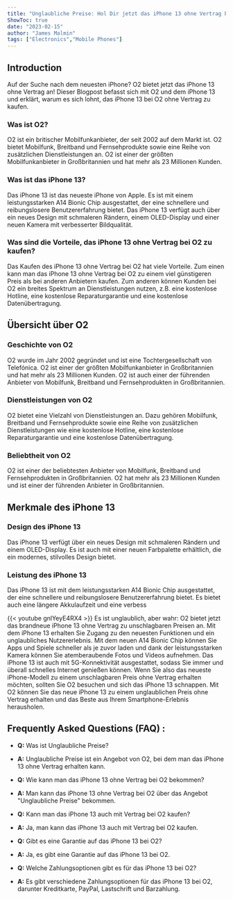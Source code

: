 ```yaml
---
title: "Unglaubliche Preise: Hol Dir jetzt das iPhone 13 ohne Vertrag bei O2!"
ShowToc: true 
date: "2023-02-15"
author: "James Malmin" 
tags: ["Electronics","Mobile Phones"]
---
```

## Introduction

Auf der Suche nach dem neuesten iPhone? O2 bietet jetzt das iPhone 13 ohne Vertrag an! Dieser Blogpost befasst sich mit O2 und dem iPhone 13 und erklärt, warum es sich lohnt, das iPhone 13 bei O2 ohne Vertrag zu kaufen.

### Was ist O2?

O2 ist ein britischer Mobilfunkanbieter, der seit 2002 auf dem Markt ist. O2 bietet Mobilfunk, Breitband und Fernsehprodukte sowie eine Reihe von zusätzlichen Dienstleistungen an. O2 ist einer der größten Mobilfunkanbieter in Großbritannien und hat mehr als 23 Millionen Kunden.

### Was ist das iPhone 13?

Das iPhone 13 ist das neueste iPhone von Apple. Es ist mit einem leistungsstarken A14 Bionic Chip ausgestattet, der eine schnellere und reibungslosere Benutzererfahrung bietet. Das iPhone 13 verfügt auch über ein neues Design mit schmaleren Rändern, einem OLED-Display und einer neuen Kamera mit verbesserter Bildqualität.

### Was sind die Vorteile, das iPhone 13 ohne Vertrag bei O2 zu kaufen?

Das Kaufen des iPhone 13 ohne Vertrag bei O2 hat viele Vorteile. Zum einen kann man das iPhone 13 ohne Vertrag bei O2 zu einem viel günstigeren Preis als bei anderen Anbietern kaufen. Zum anderen können Kunden bei O2 ein breites Spektrum an Dienstleistungen nutzen, z.B. eine kostenlose Hotline, eine kostenlose Reparaturgarantie und eine kostenlose Datenübertragung.

## Übersicht über O2

### Geschichte von O2

O2 wurde im Jahr 2002 gegründet und ist eine Tochtergesellschaft von Telefónica. O2 ist einer der größten Mobilfunkanbieter in Großbritannien und hat mehr als 23 Millionen Kunden. O2 ist auch einer der führenden Anbieter von Mobilfunk, Breitband und Fernsehprodukten in Großbritannien.

### Dienstleistungen von O2

O2 bietet eine Vielzahl von Dienstleistungen an. Dazu gehören Mobilfunk, Breitband und Fernsehprodukte sowie eine Reihe von zusätzlichen Dienstleistungen wie eine kostenlose Hotline, eine kostenlose Reparaturgarantie und eine kostenlose Datenübertragung.

### Beliebtheit von O2

O2 ist einer der beliebtesten Anbieter von Mobilfunk, Breitband und Fernsehprodukten in Großbritannien. O2 hat mehr als 23 Millionen Kunden und ist einer der führenden Anbieter in Großbritannien.

## Merkmale des iPhone 13

### Design des iPhone 13

Das iPhone 13 verfügt über ein neues Design mit schmaleren Rändern und einem OLED-Display. Es ist auch mit einer neuen Farbpalette erhältlich, die ein modernes, stilvolles Design bietet.

### Leistung des iPhone 13

Das iPhone 13 ist mit dem leistungsstarken A14 Bionic Chip ausgestattet, der eine schnellere und reibungslosere Benutzererfahrung bietet. Es bietet auch eine längere Akkulaufzeit und eine verbess

{{< youtube gnlYeyE4RX4 >}} 
Es ist unglaublich, aber wahr: O2 bietet jetzt das brandneue iPhone 13 ohne Vertrag zu unschlagbaren Preisen an. Mit dem iPhone 13 erhalten Sie Zugang zu den neuesten Funktionen und ein unglaubliches Nutzererlebnis. Mit dem neuen A14 Bionic Chip können Sie Apps und Spiele schneller als je zuvor laden und dank der leistungsstarken Kamera können Sie atemberaubende Fotos und Videos aufnehmen. Das iPhone 13 ist auch mit 5G-Konnektivität ausgestattet, sodass Sie immer und überall schnelles Internet genießen können. Wenn Sie also das neueste iPhone-Modell zu einem unschlagbaren Preis ohne Vertrag erhalten möchten, sollten Sie O2 besuchen und sich das iPhone 13 schnappen. Mit O2 können Sie das neue iPhone 13 zu einem unglaublichen Preis ohne Vertrag erhalten und das Beste aus Ihrem Smartphone-Erlebnis herausholen.

## Frequently Asked Questions (FAQ) :
- **Q:** Was ist Unglaubliche Preise? 
- **A:** Unglaubliche Preise ist ein Angebot von O2, bei dem man das iPhone 13 ohne Vertrag erhalten kann.

- **Q:** Wie kann man das iPhone 13 ohne Vertrag bei O2 bekommen? 
- **A:** Man kann das iPhone 13 ohne Vertrag bei O2 über das Angebot "Unglaubliche Preise" bekommen.

- **Q:** Kann man das iPhone 13 auch mit Vertrag bei O2 kaufen? 
- **A:** Ja, man kann das iPhone 13 auch mit Vertrag bei O2 kaufen.

- **Q:** Gibt es eine Garantie auf das iPhone 13 bei O2? 
- **A:** Ja, es gibt eine Garantie auf das iPhone 13 bei O2.

- **Q:** Welche Zahlungsoptionen gibt es für das iPhone 13 bei O2? 
- **A:** Es gibt verschiedene Zahlungsoptionen für das iPhone 13 bei O2, darunter Kreditkarte, PayPal, Lastschrift und Barzahlung.


